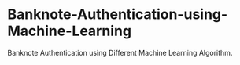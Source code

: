 # Banknote-Authentication-using-Machine-Learning
Banknote Authentication using Different Machine Learning Algorithm.
